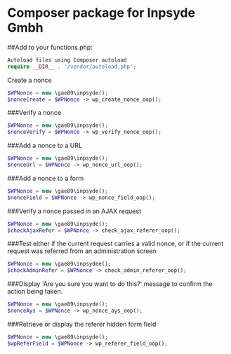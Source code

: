 # Composer package for Inpsyde Gmbh


##Add to your functions.php:
```php
Autoload files using Composer autoload
require __DIR__ . '/vendor/autoload.php';
```

Create a nonce
```php
$WPNonce = new \gae89\inpsyde();
$nonceCreate = $WPNonce -> wp_create_nonce_oop();
```

###Verify a nonce
```php
$WPNonce = new \gae89\inpsyde();
$nonceVerify = $WPNonce -> wp_verify_nonce_oop();
```

###Add a nonce to a URL
```php
$WPNonce = new \gae89\inpsyde();
$nonceUrl = $WPNonce -> wp_nonce_url_oop();
```


###Add a nonce to a form
```php
$WPNonce = new \gae89\inpsyde();
$nonceField = $WPNonce -> wp_nonce_field_oop();
```

###Verify a nonce passed in an AJAX request
```php
$WPNonce = new \gae89\inpsyde();
$checkAjaxRefer = $WPNonce -> check_ajax_referer_oop();
```

###Test either if the current request carries a valid nonce, or if the current request was referred from an administration screen
```php
$WPNonce = new \gae89\inpsydee();
$checkAdminRefer = $WPNonce -> check_admin_referer_oop();
```

###Display 'Are you sure you want to do this?' message to confirm the action being taken.
```php
$WPNonce = new \gae89\inpsyde();
$nonceAys = $WPNonce -> wp_nonce_ays_oop();
```

###Retrieve or display the referer hidden form field
```php
$WPNonce = new \gae89\inpsyde();
$wpReferField = $WPNonce -> wp_referer_field_oop();
```
